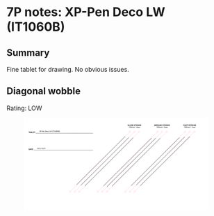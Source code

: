 # 7P notes: XP-Pen Deco LW (IT1060B)



## Summary

Fine tablet for drawing. No obvious issues.

## Diagonal wobble

Rating: LOW

<figure><img src="../../../../.gitbook/assets/XP-Pen Deco LW (IT1060B) (1).png" alt=""><figcaption></figcaption></figure>
